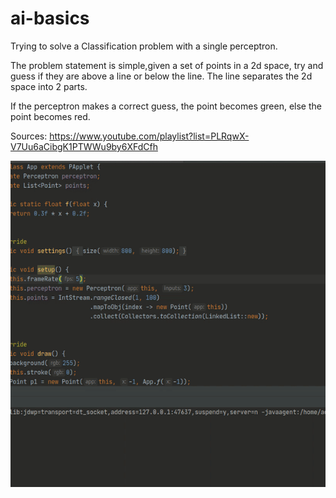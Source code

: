 # ai-basics
Trying to solve a Classification problem with a single perceptron.

The problem statement is simple,given a set of points in a 2d space, try and guess if they are above a line or below the line.
The line separates the 2d space into 2 parts.

If the perceptron makes a correct guess, the point becomes green, else the point becomes red.

Sources:
https://www.youtube.com/playlist?list=PLRqwX-V7Uu6aCibgK1PTWWu9by6XFdCfh

![classification](classification.gif)

